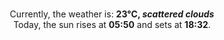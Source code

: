 <p  align="center"><br/>Currently, the weather is: <b> 23°C, <i>scattered clouds</i></b></br>Today, the sun rises at <b>05:50</b> and sets at <b>18:32</b>.</p>